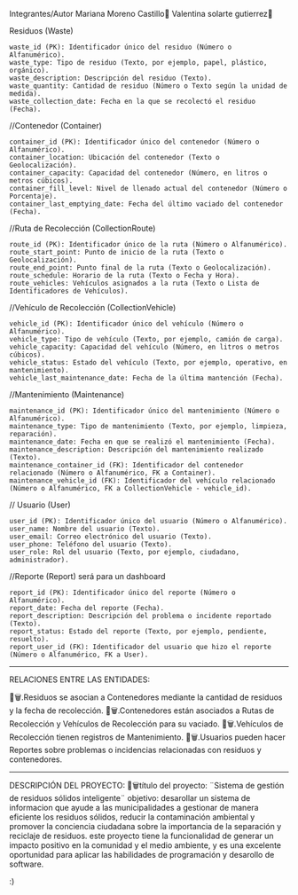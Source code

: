 Integrantes/Autor
Mariana Moreno Castillo🐸
Valentina solarte gutierrez🦝

Residuos (Waste)

    waste_id (PK): Identificador único del residuo (Número o Alfanumérico).
    waste_type: Tipo de residuo (Texto, por ejemplo, papel, plástico, orgánico).
    waste_description: Descripción del residuo (Texto).
    waste_quantity: Cantidad de residuo (Número o Texto según la unidad de medida).
    waste_collection_date: Fecha en la que se recolectó el residuo (Fecha).

//Contenedor (Container)

    container_id (PK): Identificador único del contenedor (Número o Alfanumérico).
    container_location: Ubicación del contenedor (Texto o Geolocalización).
    container_capacity: Capacidad del contenedor (Número, en litros o metros cúbicos).
    container_fill_level: Nivel de llenado actual del contenedor (Número o Porcentaje).
    container_last_emptying_date: Fecha del último vaciado del contenedor (Fecha).

//Ruta de Recolección (CollectionRoute)

    route_id (PK): Identificador único de la ruta (Número o Alfanumérico).
    route_start_point: Punto de inicio de la ruta (Texto o Geolocalización).
    route_end_point: Punto final de la ruta (Texto o Geolocalización).
    route_schedule: Horario de la ruta (Texto o Fecha y Hora).
    route_vehicles: Vehículos asignados a la ruta (Texto o Lista de Identificadores de Vehículos).

//Vehículo de Recolección (CollectionVehicle)

    vehicle_id (PK): Identificador único del vehículo (Número o Alfanumérico).
    vehicle_type: Tipo de vehículo (Texto, por ejemplo, camión de carga).
    vehicle_capacity: Capacidad del vehículo (Número, en litros o metros cúbicos).
    vehicle_status: Estado del vehículo (Texto, por ejemplo, operativo, en mantenimiento).
    vehicle_last_maintenance_date: Fecha de la última mantención (Fecha).

//Mantenimiento (Maintenance)

    maintenance_id (PK): Identificador único del mantenimiento (Número o Alfanumérico).
    maintenance_type: Tipo de mantenimiento (Texto, por ejemplo, limpieza, reparación).
    maintenance_date: Fecha en que se realizó el mantenimiento (Fecha).
    maintenance_description: Descripción del mantenimiento realizado (Texto).
    maintenance_container_id (FK): Identificador del contenedor relacionado (Número o Alfanumérico, FK a Container).
    maintenance_vehicle_id (FK): Identificador del vehículo relacionado (Número o Alfanumérico, FK a CollectionVehicle - vehicle_id).

// Usuario (User)

    user_id (PK): Identificador único del usuario (Número o Alfanumérico).
    user_name: Nombre del usuario (Texto).
    user_email: Correo electrónico del usuario (Texto).
    user_phone: Teléfono del usuario (Texto).
    user_role: Rol del usuario (Texto, por ejemplo, ciudadano, administrador).

//Reporte (Report) será para un dashboard

    report_id (PK): Identificador único del reporte (Número o Alfanumérico).
    report_date: Fecha del reporte (Fecha).
    report_description: Descripción del problema o incidente reportado (Texto).
    report_status: Estado del reporte (Texto, por ejemplo, pendiente, resuelto).
    report_user_id (FK): Identificador del usuario que hizo el reporte (Número o Alfanumérico, FK a User).

________________________________________________________________________________________

RELACIONES ENTRE LAS ENTIDADES:

🌼🗑.Residuos se asocian a Contenedores mediante la cantidad de residuos y la fecha de recolección.
🌼🗑.Contenedores están asociados a Rutas de Recolección y Vehículos de Recolección para su vaciado.
🌼🗑.Vehículos de Recolección tienen registros de Mantenimiento.
🌼🗑.Usuarios pueden hacer Reportes sobre problemas o incidencias relacionadas con residuos y contenedores.
________________________________________________________________________________________

DESCRIPCIÓN DEL PROYECTO:
🌼🗑título del proyecto: ¨Sistema de gestión de residuos sólidos inteligente¨
objetivo: desarollar un sistema de informacion que ayude a las municipalidades a gestionar de manera eficiente
los residuos sólidos, reducir la contaminación ambiental y promover la conciencia ciudadana sobre la importancia
de la separación y reciclaje de residuos.
este proyecto tiene la funcionalidad de generar un impacto positivo en la comunidad y el medio ambiente, y es 
una excelente oportunidad para aplicar las habilidades de programación y desarollo de software.

:)



